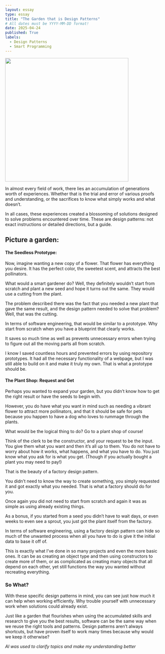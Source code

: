 ```yaml
---
layout: essay
type: essay
title: "The Garden that is Design Patterns"
# All dates must be YYYY-MM-DD format!
date: 2025-04-24
published: True
labels:
  - Design Patterns
  - Smart Programming
---
```


<img width="400px" class="rounded float-end pe-4" src="../img/garden">

In almost every field of work, there lies an accumulation of generations worth of experiences. Whether that is the trial and error of various 
proofs and understanding, or the sacrifices to know what simply works and what doesn’t. 

In all cases, these experiences created a blossoming of solutions designed to solve problems encountered over time. These are design patterns: 
not exact instructions or detailed directions, but a guide.

## Picture a garden:

#### The Seedless Prototype:

Now, imagine wanting a new copy of a flower. That flower has everything you desire. It has the perfect color, the sweetest scent, and attracts the best pollinators. 

What would a smart gardener do? Well, they definitely wouldn’t start from scratch and plant a new seed and hope it turns out the same. They would use a cutting from the plant. 

The problem described there was the fact that you needed a new plant that gave the same result, and the design pattern needed to solve that problem? Well, that was the cutting. 

In terms of software engineering, that would be similar to a prototype. Why start from scratch when you have a blueprint that clearly works. 

It saves so much time as well as prevents unnecessary errors when trying to figure out all the moving parts all from scratch. 

I know I saved countless hours and prevented errors by using repository prototypes. It had all the necessary functionality of a webpage, but I was still able to build on it and make 
it truly my own. That is what a prototype should be.

#### The Plant Shop: Request and Get

Perhaps you wanted to expand your garden, but you didn’t know how to get the right result or have the seeds to begin with. 

However, you do have what you want in mind such as needing a vibrant flower to attract more pollinators, and that it should be safe for pets because you happen to have a dog who 
loves to rummage through the plants. 

What would be the logical thing to do? Go to a plant shop of course! 

Think of the clerk to be the constructor, and your request to be the input. You give them what you want and then it’s all up to them. You do not have to worry about how it works, 
what happens, and what you have to do. You just know what you ask for is what you get. (Though if you actually bought a plant you may need to pay!)

That is the beauty of a factory design pattern. 

You didn’t need to know the way to create something, you simply requested it and got exactly what you needed. That is what a factory should do for you.

Once again you did not need to start from scratch and again it was as simple as using already existing things. 

As a bonus, if you started from a seed you didn’t have to wait days, or even weeks to even see a sprout, you just got the plant itself from the factory. 

In terms of software engineering, using a factory design pattern can hide so much of the unwanted process when all you have to do is give it the initial data to base it off of. 

This is exactly what I’ve done in so many projects and even the more basic ones. It can be as creating an object type and then using constructors to create more of them, or as 
complicated as creating many objects that all depend on each other, yet still functions the way you wanted without recreating everything. 

### So What?

With these specific design patterns in mind, you can see just how much it can help when working efficiently. Why trouble yourself with unnecessary work when solutions could already exist.

Just like a garden that flourishes when using the accumulated skills and research to give you the best results, software can be the same way when we reuse the right tools 
and patterns. Design patterns aren’t always shortcuts, but have proven itself to work many times because why would we keep it otherwise?

*AI was used to clarify topics and make my understanding better*

